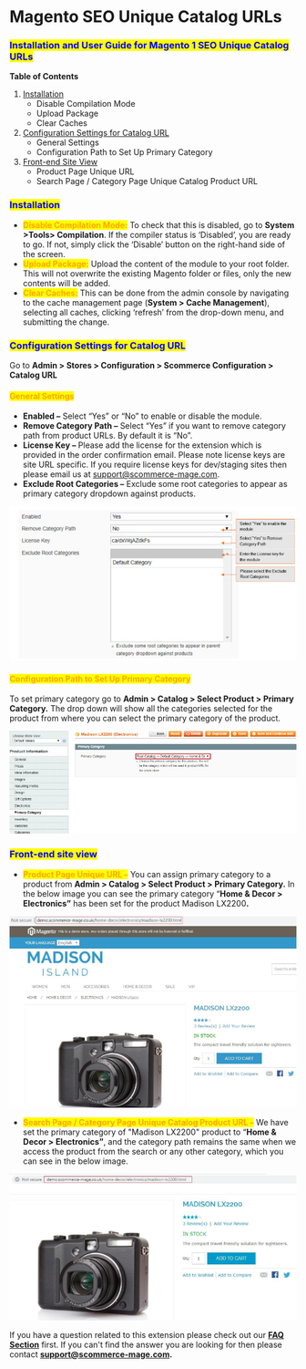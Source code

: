 # Magento SEO Unique Catalog URLs

### <mark style="color:blue;">Installation and User Guide for Magento 1 SEO Unique Catalog URLs</mark>

**Table of Contents**

1. [Installation ](magento-seo-unique-catalog-urls.md#_bookmark0)
   * Disable Compilation Mode&#x20;
   * Upload Package&#x20;
   * Clear Caches&#x20;
2. [Configuration Settings for Catalog URL ](magento-seo-unique-catalog-urls.md#_bookmark4)
   * General Settings&#x20;
   * Configuration Path to Set Up Primary Category&#x20;
3. [Front-end Site View ](magento-seo-unique-catalog-urls.md#_bookmark7)
   * Product Page Unique URL&#x20;
   * Search Page / Category Page Unique Catalog Product URL&#x20;

### <mark style="color:blue;">Installation</mark> <a href="#bookmark0" id="bookmark0"></a>

* <mark style="color:orange;">**Disable Compilation Mode:**</mark> To check that this is disabled, go to **System >Tools> Compilation**. If the compiler status is ‘Disabled’, you are ready to go. If not, simply click the ‘Disable’ button on the right-hand side of the screen.
* <mark style="color:orange;">**Upload Package:**</mark> Upload the content of the module to your root folder. This will not overwrite the existing Magento folder or files, only the new contents will be added.
* <mark style="color:orange;">**Clear Caches:**</mark> This can be done from the admin console by navigating to the cache management page (**System > Cache Management**), selecting all caches, clicking ‘refresh’ from the drop-down menu, and submitting the change.

### <mark style="color:blue;">Configuration Settings for Catalog URL</mark> <a href="#bookmark4" id="bookmark4"></a>

Go to **Admin > Stores > Configuration > Scommerce Configuration > Catalog URL**

#### <mark style="color:orange;">General Settings</mark> <a href="#bookmark5" id="bookmark5"></a>

* **Enabled –** Select “Yes” or “No” to enable or disable the module.
* **Remove Category Path –** Select “Yes” if you want to remove category path from product URLs. By default it is “No”.
* **License Key –** Please add the license for the extension which is provided in the order confirmation email. Please note license keys are site URL specific. If you require license keys for dev/staging sites then please email us at [support@scommerce-mage.com](mailto:support@scommerce-mage.com).
* **Exclude Root Categories –** Exclude some root categories to appear as primary category dropdown against products.

![](../../.gitbook/assets/mseo_general.jpg)

#### <mark style="color:orange;">Configuration Path to Set Up Primary Category</mark> <a href="#bookmark6" id="bookmark6"></a>

To set primary category go to **Admin > Catalog > Select Product > Primary Category.** The drop down will show all the categories selected for the product from where you can select the primary category of the product.

![](../../.gitbook/assets/m1seo_1.jpg)

### <mark style="color:blue;">Front-end site view</mark> <a href="#bookmark7" id="bookmark7"></a>

* <mark style="color:orange;">**Product Page Unique URL –**</mark> You can assign primary category to a product from **Admin > Catalog > Select Product > Primary Category.** In the below image you can see the primary category “**Home & Decor > Electronics”** has been set for the product Madison LX220&#x30;**.**

![](../../.gitbook/assets/m1seo_2.jpg)

* <mark style="color:orange;">**Search Page / Category Page Unique Catalog Product URL –**</mark> We have set the primary category of "Madison LX2200" product to “**Home & Decor > Electronics”**, and the category path remains the same when we access the product from the search or any other category, which you can see in the below image.

![](../../.gitbook/assets/m1_seo2.jpg)

If you have a question related to this extension please check out our [**FAQ Section**](https://www.scommerce-mage.com/magento-seo-catalog-urls.html#faq) first. If you can't find the answer you are looking for then please contact [**support@scommerce-mage.com**](mailto:core@scommerce-mage.com)**.**
